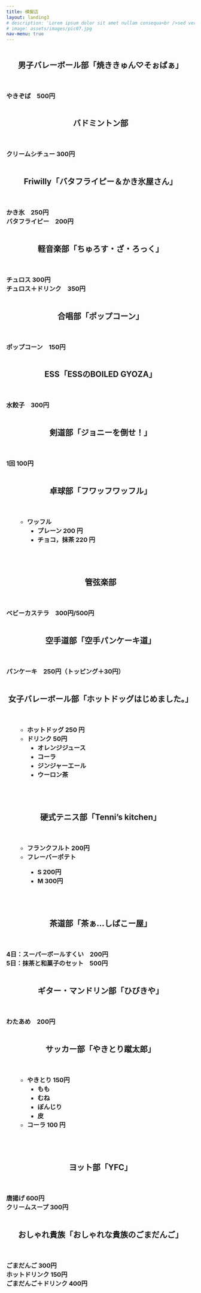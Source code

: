 ```yaml
---
title: 模擬店
layout: landing3
# description: 'Lorem ipsum dolor sit amet nullam consequa<br />sed veroeros. tempus adipiscing nulla.'
# image: assets/images/pic07.jpg
nav-menu: true
---
```


<!-- Main -->
<div id="main">

<!-- One -->
<!-- <section id="one">
	<div class="inner">
		<header class="major">
			<h1>記念館</h1>
		</header>
		<p>Nullam et orci eu lorem consequat tincidunt vivamus et sagittis magna sed nunc rhoncus condimentum sem. In efficitur ligula tate urna. Maecenas massa vel lacinia pellentesque lorem ipsum dolor. Nullam et orci eu lorem consequat tincidunt. Vivamus et sagittis libero. Nullam et orci eu lorem consequat tincidunt vivamus et sagittis magna sed nunc rhoncus condimentum sem. In efficitur ligula tate urna.</p>
	</div>
</section> -->

<section id="two" class="spotlights">
  <section>
		<a class="image">
			<img src="assets/images/folder/danbare.png" alt=""  data-position="center center" />
		</a>
		<div class="content">
			<div class="inner">
				<header class="major">
					<h2>男子バレーボール部「焼ききゅん♡そぉばぁ」</h2>
				</header>
        <h3>やきぞば　500円</h3>
				<!-- <ul class="actions">
					 <li><a href="generic.html" class="button">Learn more</a></li> 
				</ul> -->
			</div>
		</div>
	</section>
	<section>
		<a class="image">
			<img src="assets/images/folder/bado.png" alt=""  data-position="center center" />
		</a>
		<div class="content">
			<div class="inner">
				<header class="major">
					<h2>バドミントン部</h2>
				</header>
				<h3>クリームシチュー 300円</h3>
				<!-- <ul class="actions">
					 <li><a href="generic.html" class="button">Learn more</a></li> 
				</ul> -->
			</div>
		</div>
	</section>
	 <section>
		<a class="image">
			<img src="assets/images/folder/fri_mogi.png" alt=""  data-position="center center" />
		</a>
		<div class="content">
			<div class="inner">
				<header class="major">
					<h2>Friwilly「バタフライピー＆かき氷屋さん」</h2>
				</header>
        <h3>かき氷　250円<br>
        バタフライピー　200円</h3>
				<!-- <ul class="actions">
					 <li><a href="generic.html" class="button">Learn more</a></li> 
				</ul> -->
			</div>
		</div>
	</section>
  <section>
		<a class="image">
			<img src="assets/images/folder/keion_mogi.jpg" alt=""  data-position="center center" />
		</a>
		<div class="content">
			<div class="inner">
				<header class="major">
					<h2>軽音楽部「ちゅろす・ざ・ろっく」</h2>
				</header>
				<h3>チュロス 300円
        <br>チュロス＋ドリンク　350円</h3>
				<!-- <ul class="actions">
					 <li><a href="generic.html" class="button">Learn more</a></li> 
				</ul> -->
			</div>
		</div>
	</section>
  <section>
		<a class="image">
			<img src="assets/images/folder/gasho_mogi.jpg" alt=""  data-position="center center" />
		</a>
		<div class="content">
			<div class="inner">
				<header class="major">
					<h2>合唱部「ポップコーン」</h2>
				</header>
				<h3>ポップコーン　150円</h3>
				<!-- <ul class="actions">
					 <li><a href="generic.html" class="button">Learn more</a></li> 
				</ul> -->
			</div>
		</div>
	</section>
	<section>
		<a class="image">
			<img src="assets/images/folder/ESS.png" alt=""  data-position="center center" />
		</a>
		<div class="content">
			<div class="inner">
				<header class="major">
					<h2>ESS「ESSのBOILED GYOZA」</h2>
				</header>
				<h3>水餃子　300円</h3>
				<!-- <ul class="actions">
					 <li><a href="generic.html" class="button">Learn more</a></li> 
				</ul> -->
			</div>
		</div>
	</section>
	<section>
		<a class="image">
			<img src="assets/images/folder/kendo.png" alt=""  data-position="center center" />
		</a>
		<div class="content">
			<div class="inner">
				<header class="major">
					<h2>剣道部「ジョニーを倒せ！」</h2>
				</header>
				<h3>1回 100円</h3>
				<!-- <ul class="actions">
					 <li><a href="generic.html" class="button">Learn more</a></li> 
				</ul> -->
			</div>
		</div>
	</section>
	<section>
		<a class="image">
			<img src="assets/images/folder/takyu.png" alt=""  data-position="center center" />
		</a>
		<div class="content">
			<div class="inner">
				<header class="major">
					<h2>卓球部「フワッフワッフル」</h2>
				</header>
				<h3>
				  <ul>
						<ul>
							<li>ワッフル 
									<ul>
									<li>プレーン 200 円</li>
									<li>チョコ，抹茶 220 円</li>
									</ul>
							</li>
							</ul>
						</ul>
　　　　　</h3>
				<!-- <ul class="actions">
					 <li><a href="generic.html" class="button">Learn more</a></li> 
				</ul> -->
			</div>
		</div>
	</section>
	<section>
		<a class="image">
			<img src="assets/images/folder/kangen_mogi.jpg" alt=""  data-position="center center" />
		</a>
		<div class="content">
			<div class="inner">
				<header class="major">
					<h2>管弦楽部</h2>
				</header>
				<h3>ベビーカステラ　300円/500円
　　　　　</h3>
				<!-- <ul class="actions">
					 <li><a href="generic.html" class="button">Learn more</a></li> 
				</ul> -->
			</div>
		</div>
	</section>
	<section>
		<a class="image">
			<img src="assets/images/folder/karate.jpg" alt=""  data-position="center center" />
		</a>
		<div class="content">
			<div class="inner">
				<header class="major">
					<h2>空手道部「空手パンケーキ道」</h2>
				</header>
				<h3>パンケーキ　250円（トッピング＋30円）
　　　　　</h3>
				<!-- <ul class="actions">
					 <li><a href="generic.html" class="button">Learn more</a></li> 
				</ul> -->
			</div>
		</div>
	</section>
	<section>
		<a class="image">
			<img src="assets/images/folder/jobare.jpg" alt=""  data-position="center center" />
		</a>
		<div class="content">
			<div class="inner">
				<header class="major">
					<h2>女子バレーボール部「ホットドッグはじめました。」</h2>
				</header>
				<h3>
				  <ul>
						<ul>
							<li>ホットドッグ 250 円
								</li>
							<li>ドリンク 50円
									<ul>
									<li>オレンジジュース</li>
									<li>コーラ</li>
									<li>ジンジャーエール</li>
									<li>ウーロン茶</li>
									</ul>
							</li>
							</ul>
						</ul>
　　　　　</h3>
				<!-- <ul class="actions">
					 <li><a href="generic.html" class="button">Learn more</a></li> 
				</ul> -->
			</div>
		</div>
	</section>
	<section>
		<a class="image">
			<img src="assets/images/folder/tenis.png" alt=""  data-position="center center" />
		</a>
		<div class="content">
			<div class="inner">
				<header class="major">
					<h2>硬式テニス部「Tenni’s kitchen」</h2>
				</header>
				<h3>
				  <ul>
						<ul>
							<li>フランクフルト 200円
							</li>
							<li>フレーバーポテト</li>
							<ul>
									<li>S 200円</li>
									<li>M 300円</li>
									</ul>
							</ul>
						</ul>
　　　　　</h3>
				<!-- <ul class="actions">
					 <li><a href="generic.html" class="button">Learn more</a></li> 
				</ul> -->
			</div>
		</div>
	</section>
	<section>
		<a class="image">
			<img src="assets/images/folder/tya.png" alt=""  data-position="center center" />
		</a>
		<div class="content">
			<div class="inner">
				<header class="major">
					<h2>茶道部「茶ぁ…しばこー屋」</h2>
				</header>
				<h3>4日：スーパーボールすくい　200円 <br>
				5日：抹茶と和菓子のセット　500円
　　　　　</h3>
				<!-- <ul class="actions">
					 <li><a href="generic.html" class="button">Learn more</a></li> 
				</ul> -->
			</div>
		</div>
	</section>
	<section>
		<a class="image">
			<img src="assets/images/folder/guitarmogi.jpeg" alt=""  data-position="center center" />
		</a>
		<div class="content">
			<div class="inner">
				<header class="major">
					<h2>ギター・マンドリン部「ひびきや」</h2>
				</header>
				<h3>わたあめ　200円</h3>
				<!-- <ul class="actions">
					 <li><a href="generic.html" class="button">Learn more</a></li> 
				</ul> -->
			</div>
		</div>
	</section>
	<section>
		<a class="image">
			<img src="assets/images/folder/yakitori.png" alt=""  data-position="center center" />
		</a>
		<div class="content">
			<div class="inner">
				<header class="major">
					<h2>サッカー部「やきとり蹴太郎」</h2>
				</header>
				<h3>
				  <ul>
						<ul>
							<li>やきとり 150円
									<ul>
									<li>もも</li>
									<li>むね</li>
									<li>ぼんじり</li>
									<li>皮</li>
									</ul>
							</li>
							<li>コーラ 100 円</li>
							</ul>
						</ul>
　　　　　</h3>
				<!-- <ul class="actions">
					 <li><a href="generic.html" class="button">Learn more</a></li> 
				</ul> -->
			</div>
		</div>
	</section>
	<section>
		<a class="image">
			<img src="assets/images/folder/ヨット.jpeg" alt=""  data-position="center center" />
		</a>
		<div class="content">
			<div class="inner">
				<header class="major">
					<h2>ヨット部「YFC」</h2>
				</header>
				<h3>唐揚げ 600円<br>クリームスープ 300円
　　　　　</h3>
				<!-- <ul class="actions">
					 <li><a href="generic.html" class="button">Learn more</a></li> 
				</ul> -->
			</div>
		</div>
	</section>
	<section>
		<a class="image">
			<img src="assets/images/folder/oshare.jpg" alt=""  data-position="center center" />
		</a>
		<div class="content">
			<div class="inner">
				<header class="major">
					<h2>おしゃれ貴族「おしゃれな貴族のごまだんご」</h2>
				</header>
				<h3>ごまだんご 300円<br>ホットドリンク 150円 <br> ごまだんご＋ドリンク 400円
　　　　　</h3>
				<!-- <ul class="actions">
					 <li><a href="generic.html" class="button">Learn more</a></li> 
				</ul> -->
			</div>
		</div>
	</section>

</section>

</div>